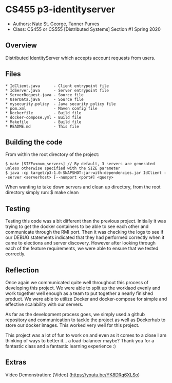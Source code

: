 # CS455 p3-identityserver

* Authors: Nate St. George, Tanner Purves
* Class: CS455 or CS555 [Distributed Systems] Section #1 Spring 2020

## Overview

Distributed IdentityServer which accepts account requests from users.

## Files
    * IdClient.java      - Client entrypoint file
    * IdServer.java      - Server entrypoint file
    * ServerRequest.java - Source file
    * UserData.java      - Source file
    * mysecurity.policy  - Java security policy file
    * pom.xml            - Maven config file
    * Dockerfile         - Build file
    * docker-compose.yml - Build file
    * Makefile           - Build file
    * README.md          - This file

## Building the code

From within the root directory of the project:

    $ make [SIZE=<num_servers] // By default, 3 servers are generated unless otherwise specified with the SIZE parameter
    $ java -cp target/p3-1.0-SNAPSHOT-jar-with-dependencies.jar IdClient --server <serverhost> [--numport <port#] <query>

When wanting to take down servers and clean up directory, from the root directory simply run:
    $ make clean

## Testing

Testing this code was a bit different than the previous project. Initially it was trying to get the docker containers to be able to see each other and communicate through the RMI port. Then it was checking the logs to see if our DEBUG statements indicated that they had performed correctly when it came to elections and server discovery. However after looking through each of the feature requirements, we were able to ensure that we tested correctly.

## Reflection

Once again we communicated quite well throughout this process of developing this project. We were able to split up the worklaod evenly and work together well enough as a team to put together a nearly finished product. We were able to utilize Docker and docker-compose for simple and effective scalability with our servers.

As far as the development process goes, we simply used a github repository and communication to tackle the project as well as Dockerhub to store our docker images. This worked very well for this project.

This project was a lot of fun to work on and even as it comes to a close I am thinking of ways to better it... a load-balancer maybe? Thank you for a fantastic class and a fantastic learning experience :)

## Extras

Video Demonstration: [Video] (https://youtu.be/YK8DRq6XLSo)
